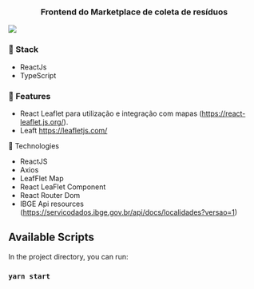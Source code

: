 <h3 align="center">
  Frontend do Marketplace de coleta de resíduos
</h3>

<img src="ecoletaweb.gif" />

### :wrench: Stack

* ReactJs
* TypeScript

### :wrench: Features
* React Leaflet para utilização e integração com mapas (https://react-leaflet.js.org/).
* Leaft https://leafletjs.com/

:rocket: Technologies

- ReactJS
- Axios
- LeafFlet Map
- React LeaFlet Component
- React Router Dom
- IBGE Api resources (https://servicodados.ibge.gov.br/api/docs/localidades?versao=1)


## Available Scripts

In the project directory, you can run:

### `yarn start`